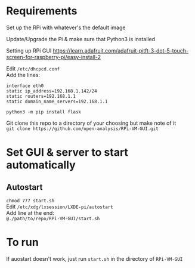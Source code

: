 # Requirements
Set up the RPi with whatever's the default image

Update/Upgrade the Pi & make sure that Python3 is installed

Setting up RPi GUI
https://learn.adafruit.com/adafruit-pitft-3-dot-5-touch-screen-for-raspberry-pi/easy-install-2

Edit `/etc/dhcpcd.conf`  
Add the lines:
```
interface eth0
static ip_address=192.168.1.142/24
static routers=192.168.1.1
static domain_name_servers=192.168.1.1
```

`python3 -m pip install flask`

Git clone this repo to a directory of your choosing but make note of it  
` git clone https://github.com/open-analysis/RPi-VM-GUI.git `

# Set GUI & server to start automatically

## Autostart 
` chmod 777 start.sh `  
Edit ` /etc/xdg/lxsession/LXDE-pi/autostart `  
Add line at the end:  
`@./path/to/repo/RPi-VM-GUI/start.sh`

# To run
If auostart doesn't work, just run `start.sh` in the directory of `RPi-VM-GUI`
